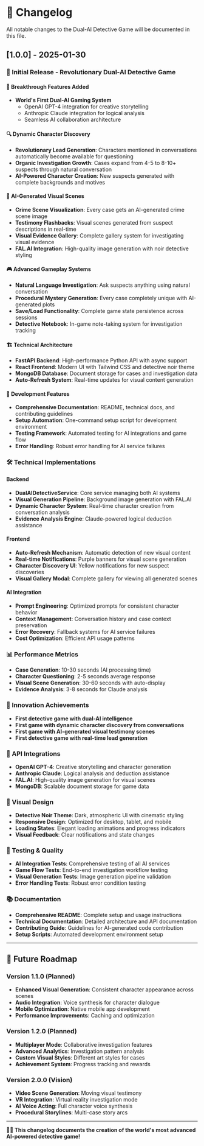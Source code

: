 # 📝 Changelog

All notable changes to the Dual-AI Detective Game will be documented in this file.

## [1.0.0] - 2025-01-30

### 🎉 Initial Release - Revolutionary Dual-AI Detective Game

#### 🌟 Breakthrough Features Added
- **World's First Dual-AI Gaming System**
  - OpenAI GPT-4 integration for creative storytelling
  - Anthropic Claude integration for logical analysis
  - Seamless AI collaboration architecture

#### 🔍 Dynamic Character Discovery
- **Revolutionary Lead Generation**: Characters mentioned in conversations automatically become available for questioning
- **Organic Investigation Growth**: Cases expand from 4-5 to 8-10+ suspects through natural conversation
- **AI-Powered Character Creation**: New suspects generated with complete backgrounds and motives

#### 🎨 AI-Generated Visual Scenes
- **Crime Scene Visualization**: Every case gets an AI-generated crime scene image
- **Testimony Flashbacks**: Visual scenes generated from suspect descriptions in real-time
- **Visual Evidence Gallery**: Complete gallery system for investigating visual evidence
- **FAL.AI Integration**: High-quality image generation with noir detective styling

#### 🎮 Advanced Gameplay Systems
- **Natural Language Investigation**: Ask suspects anything using natural conversation
- **Procedural Mystery Generation**: Every case completely unique with AI-generated plots
- **Save/Load Functionality**: Complete game state persistence across sessions
- **Detective Notebook**: In-game note-taking system for investigation tracking

#### 🏗️ Technical Architecture
- **FastAPI Backend**: High-performance Python API with async support
- **React Frontend**: Modern UI with Tailwind CSS and detective noir theme
- **MongoDB Database**: Document storage for cases and investigation data
- **Auto-Refresh System**: Real-time updates for visual content generation

#### 🔧 Development Features
- **Comprehensive Documentation**: README, technical docs, and contributing guidelines
- **Setup Automation**: One-command setup script for development environment
- **Testing Framework**: Automated testing for AI integrations and game flow
- **Error Handling**: Robust error handling for AI service failures

### 🛠️ Technical Implementations

#### Backend
- **DualAIDetectiveService**: Core service managing both AI systems
- **Visual Generation Pipeline**: Background image generation with FAL.AI
- **Dynamic Character System**: Real-time character creation from conversation analysis
- **Evidence Analysis Engine**: Claude-powered logical deduction assistance

#### Frontend
- **Auto-Refresh Mechanism**: Automatic detection of new visual content
- **Real-time Notifications**: Purple banners for visual scene generation
- **Character Discovery UI**: Yellow notifications for new suspect discoveries
- **Visual Gallery Modal**: Complete gallery for viewing all generated scenes

#### AI Integration
- **Prompt Engineering**: Optimized prompts for consistent character behavior
- **Context Management**: Conversation history and case context preservation
- **Error Recovery**: Fallback systems for AI service failures
- **Cost Optimization**: Efficient API usage patterns

### 📊 Performance Metrics
- **Case Generation**: 10-30 seconds (AI processing time)
- **Character Questioning**: 2-5 seconds average response
- **Visual Scene Generation**: 30-60 seconds with auto-display
- **Evidence Analysis**: 3-8 seconds for Claude analysis

### 🎯 Innovation Achievements
- **First detective game with dual-AI intelligence**
- **First game with dynamic character discovery from conversations**
- **First game with AI-generated visual testimony scenes**
- **First detective game with real-time lead generation**

### 🔑 API Integrations
- **OpenAI GPT-4**: Creative storytelling and character generation
- **Anthropic Claude**: Logical analysis and deduction assistance
- **FAL.AI**: High-quality image generation for visual scenes
- **MongoDB**: Scalable document storage for game data

### 🎨 Visual Design
- **Detective Noir Theme**: Dark, atmospheric UI with cinematic styling
- **Responsive Design**: Optimized for desktop, tablet, and mobile
- **Loading States**: Elegant loading animations and progress indicators
- **Visual Feedback**: Clear notifications and state changes

### 🧪 Testing & Quality
- **AI Integration Tests**: Comprehensive testing of all AI services
- **Game Flow Tests**: End-to-end investigation workflow testing
- **Visual Generation Tests**: Image generation pipeline validation
- **Error Handling Tests**: Robust error condition testing

### 📚 Documentation
- **Comprehensive README**: Complete setup and usage instructions
- **Technical Documentation**: Detailed architecture and API documentation
- **Contributing Guide**: Guidelines for AI-generated code contribution
- **Setup Scripts**: Automated development environment setup

---

## 🔮 Future Roadmap

### Version 1.1.0 (Planned)
- **Enhanced Visual Generation**: Consistent character appearance across scenes
- **Audio Integration**: Voice synthesis for character dialogue
- **Mobile Optimization**: Native mobile app development
- **Performance Improvements**: Caching and optimization

### Version 1.2.0 (Planned)
- **Multiplayer Mode**: Collaborative investigation features
- **Advanced Analytics**: Investigation pattern analysis
- **Custom Visual Styles**: Different art styles for cases
- **Achievement System**: Progress tracking and rewards

### Version 2.0.0 (Vision)
- **Video Scene Generation**: Moving visual testimony
- **VR Integration**: Virtual reality investigation mode
- **AI Voice Acting**: Full character voice synthesis
- **Procedural Storylines**: Multi-case story arcs

---

**🕵️‍♂️ This changelog documents the creation of the world's most advanced AI-powered detective game!**